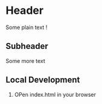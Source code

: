 # Header
Some plain text !

## Subheader
Some more text


## Local Development

1. OPen index.html in your browser